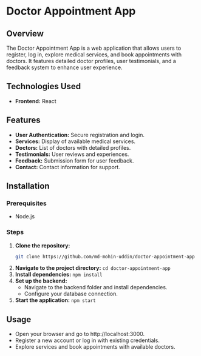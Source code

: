 # Doctor Appointment App

## Overview
The Doctor Appointment App is a web application that allows users to register, log in, explore medical services, and book appointments with doctors. It features detailed doctor profiles, user testimonials, and a feedback system to enhance user experience.

## Technologies Used
- **Frontend:** React


## Features
- **User Authentication:** Secure registration and login.
- **Services:** Display of available medical services.
- **Doctors:** List of doctors with detailed profiles.
- **Testimonials:** User reviews and experiences.
- **Feedback:** Submission form for user feedback.
- **Contact:** Contact information for support.

## Installation

### Prerequisites
- Node.js


### Steps
1. **Clone the repository:**
   ```bash
   git clone https://github.com/md-mohin-uddin/doctor-appointment-app
2. **Navigate to the project directory:**
   `cd doctor-appointment-app`
3. **Install dependencies:**
   `npm install`
4. **Set up the backend:**
   - Navigate to the backend folder and install dependencies.
   - Configure your database connection.
5. **Start the application:**
    `npm start`
## Usage
- Open your browser and go to http://localhost:3000.
- Register a new account or log in with existing credentials.
- Explore services and book appointments with available doctors.

   
